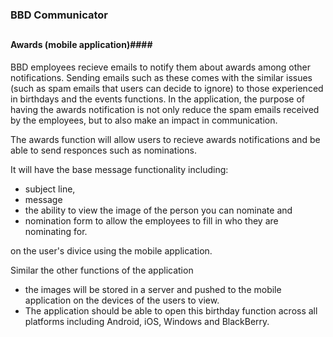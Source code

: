 ### BBD Communicator ###
##
#### Awards (mobile application)####

BBD employees recieve emails to notify them about awards among other notifications. Sending emails such as these comes with the similar issues (such as spam emails that users can decide to ignore) to those experienced in birthdays and the events functions. In the application, the purpose of having the awards notification is not only reduce the spam emails received by the employees, but to also make an impact in communication.

The awards function will allow users to recieve awards notifications and be able to send responces such as nominations. 

It will have the base message functionality including:

-  subject line,
-  message
-  the ability to view the image of the person you can nominate and
-  nomination form to allow the employees to fill in who they are nominating for.

on the user's divice using the mobile application.

Similar the other functions of the application

-   the images will be stored in a server and pushed to the mobile application on    	the devices of the users to view.
-   The application should be able to open this birthday function across all    	platforms including Android, iOS, Windows and BlackBerry.
